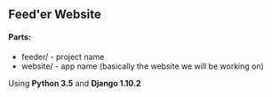 ## Feed'er Website

#### Parts:

- feeder/ - project name
- website/ - app name (basically the website we will be working on)

Using **Python 3.5** and **Django 1.10.2**
